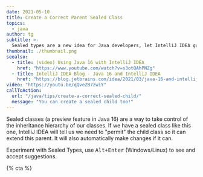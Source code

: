 ```yaml
---
date: 2021-05-10
title: Create a Correct Parent Sealed Class
topics:
  - java
author: tg
subtitle: >-
  Sealed types are a new idea for Java developers, let IntelliJ IDEA guide you in how to use them.
thumbnail: ./thumbnail.png
seealso:
  - title: (video) Using Java 16 with IntelliJ IDEA
    href: "https://www.youtube.com/watch?v=s3otQAhPNZg"
  - title: IntelliJ IDEA Blog - Java 16 and IntelliJ IDEA
    href: "https://blog.jetbrains.com/idea/2021/03/java-16-and-intellij-idea"
video: "https://youtu.be/qQveZB7zwiY"
callToAction:
  url: "/java/tips/create-a-correct-sealed-child/"
  message: "You can create a sealed child too!"
---
```


Sealed classes (a preview feature in Java 16) are a way to take control of the inheritance hierarchy of our classes. If we have a sealed class like this one, IntelliJ IDEA will tell us we need to "permit" the child class so it can extend this parent. It will also automatically make changes if it can.

Experiment with Sealed Types, use <kbd>Alt+Enter</kbd> (Windows/Linux) to see and accept suggestions.

{% cta %}
